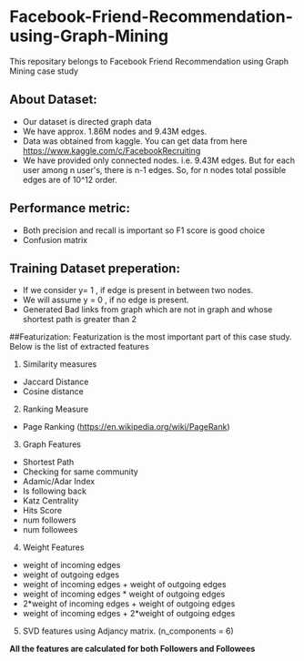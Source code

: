 # Facebook-Friend-Recommendation-using-Graph-Mining
This repositary belongs to Facebook Friend Recommendation using Graph Mining case study

## About Dataset:
* Our dataset is directed graph data
* We have approx. 1.86M nodes and 9.43M edges.
* Data was obtained from kaggle. You can get data from here https://www.kaggle.com/c/FacebookRecruiting 
* We have provided only connected nodes. i.e. 9.43M edges. But for each user among n user's, there is n-1 edges. So, for n nodes total possible edges are of 10^12 order. 

## Performance metric:
* Both precision and recall is important so F1 score is good choice
* Confusion matrix

## Training Dataset preperation:
* If we consider y= 1 , if edge is present in between two nodes.
* We will assume y = 0 , if no edge is present.
* Generated Bad links from graph which are not in graph and whose shortest path is greater than 2

##Featurization:
Featurization is the most important part of this case study. Below is the list of extracted features
1. Similarity measures
  * Jaccard Distance
  * Cosine distance
2. Ranking Measure
  * Page Ranking (https://en.wikipedia.org/wiki/PageRank)
3. Graph Features
  * Shortest Path
  * Checking for same community
  * Adamic/Adar Index
  * Is following back
  * Katz Centrality
  * Hits Score
  * num followers
  * num followees
4. Weight Features
  * weight of incoming edges
  * weight of outgoing edges
  * weight of incoming edges + weight of outgoing edges
  * weight of incoming edges * weight of outgoing edges
  * 2*weight of incoming edges + weight of outgoing edges
  * weight of incoming edges + 2*weight of outgoing edges
5. SVD features using Adjancy matrix. (n_components = 6)


  
**All the features are calculated for both Followers and Followees**
